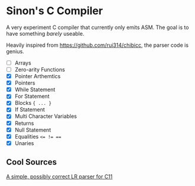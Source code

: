 # Sinon's C Compiler

A very experiment C compiler that currently only emits ASM.
The goal is to have something *barely* useable. 

Heavily inspired from https://github.com/rui314/chibicc, the parser code is genius.

- [ ] Arrays
- [ ] Zero-arity Functions
- [x] Pointer Arthemtics
- [x] Pointers
- [x] While Statement
- [x] For Statement
- [x] Blocks `{ ... }`
- [x] If Statement
- [x] Multi Character Variables
- [x] Returns
- [x] Null Statement
- [x] Equalities `<= != ==`
- [x] Unaries

## Cool Sources

[A simple, possibly correct LR parser for C11](http://gallium.inria.fr/~fpottier/publis/jourdan-fpottier-2016.pdf)
